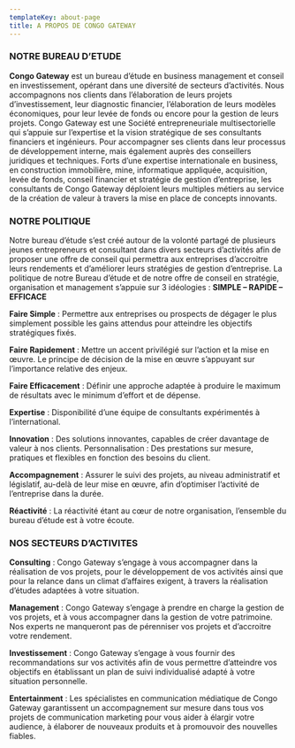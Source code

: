 ```yaml
---
templateKey: about-page
title: A PROPOS DE CONGO GATEWAY
---
```

### NOTRE BUREAU D’ETUDE

**Congo Gateway** est un bureau d’étude en business management et conseil en investissement, opérant dans une diversité de secteurs d’activités. Nous accompagnons nos clients dans l’élaboration de leurs projets d’investissement, leur diagnostic financier, l’élaboration de leurs modèles économiques, pour leur levée de fonds ou encore pour la gestion de leurs projets. Congo Gateway est une Société entrepreneuriale multisectorielle qui s’appuie sur l’expertise et la vision stratégique de ses consultants financiers et ingénieurs. Pour accompagner ses clients dans leur processus de développement interne, mais également auprès des conseillers juridiques et techniques. Forts d’une expertise internationale en business, en construction immobilière, mine, informatique appliquée, acquisition, levée de fonds, conseil financier et stratégie de gestion d’entreprise, les consultants de Congo Gateway déploient leurs multiples métiers au service de la création de valeur à travers la mise en place de concepts innovants.

### NOTRE POLITIQUE

Notre bureau d’étude s’est créé autour de la volonté partagé de plusieurs jeunes entrepreneurs et consultant dans divers secteurs d’activités afin de proposer une offre de conseil qui permettra aux entreprises d’accroitre leurs rendements et d’améliorer leurs stratégies de gestion d’entreprise. La politique de notre Bureau d’étude et de notre offre de conseil en stratégie, organisation et management s’appuie sur 3 idéologies : **SIMPLE – RAPIDE – EFFICACE** 

**Faire Simple** : Permettre aux entreprises ou prospects de dégager le plus simplement possible les gains attendus pour atteindre les objectifs stratégiques fixés.

**Faire Rapidement** : Mettre un accent privilégié sur l’action et la mise en œuvre. Le principe de décision de la mise en œuvre s’appuyant sur l’importance relative des enjeux.

**Faire Efficacement** : Définir une approche adaptée à produire le maximum de résultats avec le minimum d’effort et de dépense.

**Expertise** : Disponibilité d’une équipe de consultants expérimentés à l’international. 

**Innovation** : Des solutions innovantes, capables de créer davantage de valeur à nos clients. Personnalisation : Des prestations sur mesure, pratiques et flexibles en fonction des besoins du client.

**Accompagnement** : Assurer le suivi des projets, au niveau administratif et législatif, au-delà de leur mise en œuvre, afin d’optimiser l’activité de l’entreprise dans la durée.

**Réactivité** : La réactivité étant au cœur de notre organisation, l’ensemble du bureau d’étude est à votre écoute.

### NOS SECTEURS D’ACTIVITES

**Consulting** : Congo Gateway s’engage à vous accompagner dans la réalisation de vos projets, pour le développement de vos activités ainsi que pour la relance dans un climat d’affaires exigent, à travers la réalisation d’études adaptées à votre situation.

**Management** : Congo Gateway s’engage à prendre en charge la gestion de vos projets, et à vous accompagner dans la gestion de votre patrimoine. Nos experts ne manqueront pas de pérenniser vos projets et d’accroitre votre rendement. 

**Investissement** : Congo Gateway s’engage à vous fournir des recommandations sur vos activités afin de vous permettre d’atteindre vos objectifs en établissant un plan de suivi individualisé adapté à votre situation personnelle. 

**Entertainment** : Les spécialistes en communication médiatique de Congo Gateway garantissent un accompagnement sur mesure dans tous vos projets de communication marketing pour vous aider à élargir votre audience, à élaborer de nouveaux produits et à promouvoir des nouvelles fiables.
